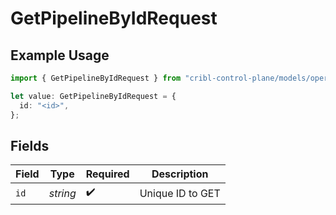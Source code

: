 # GetPipelineByIdRequest

## Example Usage

```typescript
import { GetPipelineByIdRequest } from "cribl-control-plane/models/operations";

let value: GetPipelineByIdRequest = {
  id: "<id>",
};
```

## Fields

| Field              | Type               | Required           | Description        |
| ------------------ | ------------------ | ------------------ | ------------------ |
| `id`               | *string*           | :heavy_check_mark: | Unique ID to GET   |